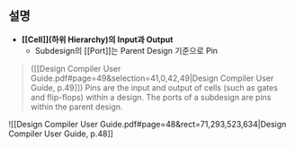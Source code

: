 ## 설명

- **[[Cell]](하위 Hierarchy)의 Input과 Output**
	- Subdesign의 [[Port]]는 Parent Design 기준으로 Pin

> ([[Design Compiler User Guide.pdf#page=49&selection=41,0,42,49|Design Compiler User Guide, p.49]])
> Pins are the input and output of cells (such as gates and flip-flops) within a design. The ports of a subdesign are pins within the parent design.

![[Design Compiler User Guide.pdf#page=48&rect=71,293,523,634|Design Compiler User Guide, p.48]]